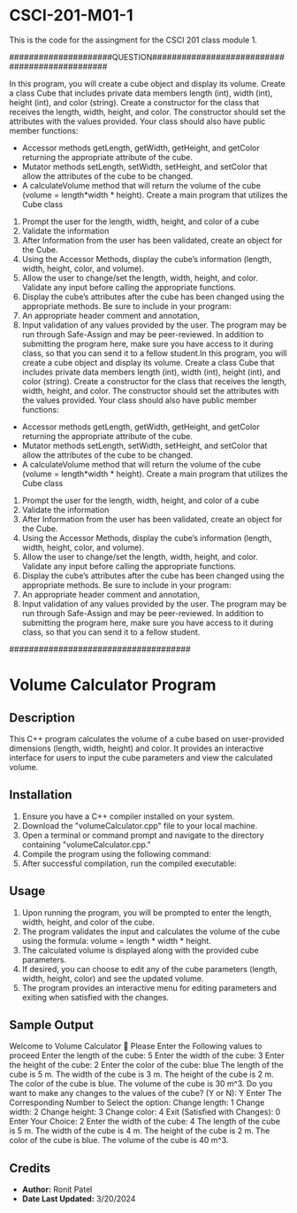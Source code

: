 # CSCI-201-M01-1
This is the code for the assingment for the CSCI 201 class module 1. 

#####################QUESTION###############################################

In this program, you will create a cube object and display its volume. Create a class Cube that
includes private data members length (int), width (int), height (int), and color (string).
Create a constructor for the class that receives the length, width, height, and color. The constructor
should set the attributes with the values provided. Your class should also have public member
functions:
- Accessor methods getLength, getWidth, getHeight, and getColor returning the
appropriate attribute of the cube.
- Mutator methods setLength, setWidth, setHeight, and setColor that allow the attributes of
the cube to be changed.
- A calculateVolume method that will return the volume of the cube (volume =
length*width * height).
Create a main program that utilizes the Cube class
1. Prompt the user for the length, width, height, and color of a cube
2. Validate the information
3. After Information from the user has been validated, create an object for the Cube.
4. Using the Accessor Methods, display the cube’s information (length, width, height, color,
and volume).
5. Allow the user to change/set the length, width, height, and color. Validate any input
before calling the appropriate functions.
6. Display the cube’s attributes after the cube has been changed using the appropriate
methods.
Be sure to include in your program:
1. An appropriate header comment and annotation,
2. Input validation of any values provided by the user.
The program may be run through Safe-Assign and may be peer-reviewed. In addition to
submitting the program here, make sure you have access to it during class, so that you can send
it to a fellow student.In this program, you will create a cube object and display its volume. Create a class Cube that
includes private data members length (int), width (int), height (int), and color (string).
Create a constructor for the class that receives the length, width, height, and color. The constructor
should set the attributes with the values provided. Your class should also have public member
functions:
- Accessor methods getLength, getWidth, getHeight, and getColor returning the
appropriate attribute of the cube.
- Mutator methods setLength, setWidth, setHeight, and setColor that allow the attributes of
the cube to be changed.
- A calculateVolume method that will return the volume of the cube (volume =
length*width * height).
Create a main program that utilizes the Cube class
1. Prompt the user for the length, width, height, and color of a cube
2. Validate the information
3. After Information from the user has been validated, create an object for the Cube.
4. Using the Accessor Methods, display the cube’s information (length, width, height, color,
and volume).
5. Allow the user to change/set the length, width, height, and color. Validate any input
before calling the appropriate functions.
6. Display the cube’s attributes after the cube has been changed using the appropriate
methods.
Be sure to include in your program:
1. An appropriate header comment and annotation,
2. Input validation of any values provided by the user.
The program may be run through Safe-Assign and may be peer-reviewed. In addition to
submitting the program here, make sure you have access to it during class, so that you can send
it to a fellow student.

#####################################

# Volume Calculator Program

## Description
This C++ program calculates the volume of a cube based on user-provided dimensions (length, width, height) and color. It provides an interactive interface for users to input the cube parameters and view the calculated volume.

## Installation
1. Ensure you have a C++ compiler installed on your system.
2. Download the "volumeCalculator.cpp" file to your local machine.
3. Open a terminal or command prompt and navigate to the directory containing "volumeCalculator.cpp."
4. Compile the program using the following command:
5. After successful compilation, run the compiled executable:


## Usage
1. Upon running the program, you will be prompted to enter the length, width, height, and color of the cube.
2. The program validates the input and calculates the volume of the cube using the formula: volume = length * width * height.
3. The calculated volume is displayed along with the provided cube parameters.
4. If desired, you can choose to edit any of the cube parameters (length, width, height, color) and see the updated volume.
5. The program provides an interactive menu for editing parameters and exiting when satisfied with the changes.

## Sample Output
Welcome to Volume Calculator 🧮
Please Enter the Following values to proceed
Enter the length of the cube: 5
Enter the width of the cube: 3
Enter the height of the cube: 2
Enter the color of the cube: blue
The length of the cube is 5 m.
The width of the cube is 3 m.
The height of the cube is 2 m.
The color of the cube is blue.
The volume of the cube is 30 m^3.
Do you want to make any changes to the values of the cube? (Y or N): Y
Enter The Corresponding Number to Select the option:
Change length: 1
Change width: 2
Change height: 3
Change color: 4
Exit (Satisfied with Changes): 0
Enter Your Choice: 2
Enter the width of the cube: 4
The length of the cube is 5 m.
The width of the cube is 4 m.
The height of the cube is 2 m.
The color of the cube is blue.
The volume of the cube is 40 m^3.

## Credits
- **Author:** Ronit Patel
- **Date Last Updated:** 3/20/2024

